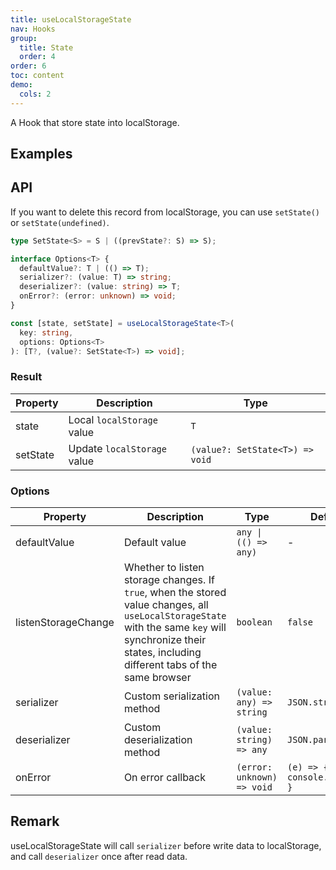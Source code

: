 ```yaml
---
title: useLocalStorageState
nav: Hooks
group:
  title: State
  order: 4
order: 6
toc: content
demo:
  cols: 2
---
```


A Hook that store state into localStorage.

## Examples

<code src="./demo/demo1.tsx"></code>
<code src="./demo/demo2.tsx"></code>
<code src="./demo/demo3.tsx"></code>
<code src="./demo/demo4.tsx"></code>

## API

If you want to delete this record from localStorage, you can use `setState()` or `setState(undefined)`.

```typescript
type SetState<S> = S | ((prevState?: S) => S);

interface Options<T> {
  defaultValue?: T | (() => T);
  serializer?: (value: T) => string;
  deserializer?: (value: string) => T;
  onError?: (error: unknown) => void;
}

const [state, setState] = useLocalStorageState<T>(
  key: string,
  options: Options<T>
): [T?, (value?: SetState<T>) => void];
```

### Result

| Property | Description                 | Type                            |
| -------- | --------------------------- | ------------------------------- |
| state    | Local `localStorage` value  | `T`                             |
| setState | Update `localStorage` value | `(value?: SetState<T>) => void` |

### Options

| Property            | Description                                                                                                                                                                                             | Type                       | Default                       |
| ------------------- | ------------------------------------------------------------------------------------------------------------------------------------------------------------------------------------------------------- | -------------------------- | ----------------------------- |
| defaultValue        | Default value                                                                                                                                                                                           | `any \| (() => any)`       | -                             |
| listenStorageChange | Whether to listen storage changes. If `true`, when the stored value changes, all `useLocalStorageState` with the same `key` will synchronize their states, including different tabs of the same browser | `boolean`                  | `false`                       |
| serializer          | Custom serialization method                                                                                                                                                                             | `(value: any) => string`   | `JSON.stringify`              |
| deserializer        | Custom deserialization method                                                                                                                                                                           | `(value: string) => any`   | `JSON.parse`                  |
| onError             | On error callback                                                                                                                                                                                       | `(error: unknown) => void` | `(e) => { console.error(e) }` |

## Remark

useLocalStorageState will call `serializer` before write data to localStorage, and call `deserializer` once after read data.
